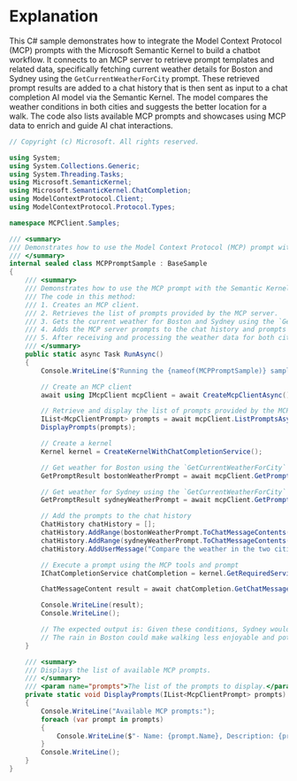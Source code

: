 # Explanation
This C# sample demonstrates how to integrate the Model Context Protocol (MCP) prompts with the Microsoft Semantic Kernel to build a chatbot workflow. It connects to an MCP server to retrieve prompt templates and related data, specifically fetching current weather details for Boston and Sydney using the `GetCurrentWeatherForCity` prompt. These retrieved prompt results are added to a chat history that is then sent as input to a chat completion AI model via the Semantic Kernel. The model compares the weather conditions in both cities and suggests the better location for a walk. The code also lists available MCP prompts and showcases using MCP data to enrich and guide AI chat interactions.

```csharp
// Copyright (c) Microsoft. All rights reserved.

using System;
using System.Collections.Generic;
using System.Threading.Tasks;
using Microsoft.SemanticKernel;
using Microsoft.SemanticKernel.ChatCompletion;
using ModelContextProtocol.Client;
using ModelContextProtocol.Protocol.Types;

namespace MCPClient.Samples;

/// <summary>
/// Demonstrates how to use the Model Context Protocol (MCP) prompt with the Semantic Kernel.
/// </summary>
internal sealed class MCPPromptSample : BaseSample
{
    /// <summary>
    /// Demonstrates how to use the MCP prompt with the Semantic Kernel.
    /// The code in this method:
    /// 1. Creates an MCP client.
    /// 2. Retrieves the list of prompts provided by the MCP server.
    /// 3. Gets the current weather for Boston and Sydney using the `GetCurrentWeatherForCity` prompt.
    /// 4. Adds the MCP server prompts to the chat history and prompts the AI model to compare the weather in the two cities and suggest the best place to go for a walk.
    /// 5. After receiving and processing the weather data for both cities and the prompt, the AI model returns an answer.
    /// </summary>
    public static async Task RunAsync()
    {
        Console.WriteLine($"Running the {nameof(MCPPromptSample)} sample.");

        // Create an MCP client
        await using IMcpClient mcpClient = await CreateMcpClientAsync();

        // Retrieve and display the list of prompts provided by the MCP server
        IList<McpClientPrompt> prompts = await mcpClient.ListPromptsAsync();
        DisplayPrompts(prompts);

        // Create a kernel
        Kernel kernel = CreateKernelWithChatCompletionService();

        // Get weather for Boston using the `GetCurrentWeatherForCity` prompt from the MCP server
        GetPromptResult bostonWeatherPrompt = await mcpClient.GetPromptAsync("GetCurrentWeatherForCity", new Dictionary<string, object?>() { ["city"] = "Boston", ["time"] = DateTime.UtcNow.ToString() });

        // Get weather for Sydney using the `GetCurrentWeatherForCity` prompt from the MCP server
        GetPromptResult sydneyWeatherPrompt = await mcpClient.GetPromptAsync("GetCurrentWeatherForCity", new Dictionary<string, object?>() { ["city"] = "Sydney", ["time"] = DateTime.UtcNow.ToString() });

        // Add the prompts to the chat history
        ChatHistory chatHistory = [];
        chatHistory.AddRange(bostonWeatherPrompt.ToChatMessageContents());
        chatHistory.AddRange(sydneyWeatherPrompt.ToChatMessageContents());
        chatHistory.AddUserMessage("Compare the weather in the two cities and suggest the best place to go for a walk.");

        // Execute a prompt using the MCP tools and prompt
        IChatCompletionService chatCompletion = kernel.GetRequiredService<IChatCompletionService>();

        ChatMessageContent result = await chatCompletion.GetChatMessageContentAsync(chatHistory, kernel: kernel);

        Console.WriteLine(result);
        Console.WriteLine();

        // The expected output is: Given these conditions, Sydney would be the better choice for a pleasant walk, as the sunny and warm weather is ideal for outdoor activities.
        // The rain in Boston could make walking less enjoyable and potentially inconvenient.
    }

    /// <summary>
    /// Displays the list of available MCP prompts.
    /// </summary>
    /// <param name="prompts">The list of the prompts to display.</param>
    private static void DisplayPrompts(IList<McpClientPrompt> prompts)
    {
        Console.WriteLine("Available MCP prompts:");
        foreach (var prompt in prompts)
        {
            Console.WriteLine($"- Name: {prompt.Name}, Description: {prompt.Description}");
        }
        Console.WriteLine();
    }
}
```